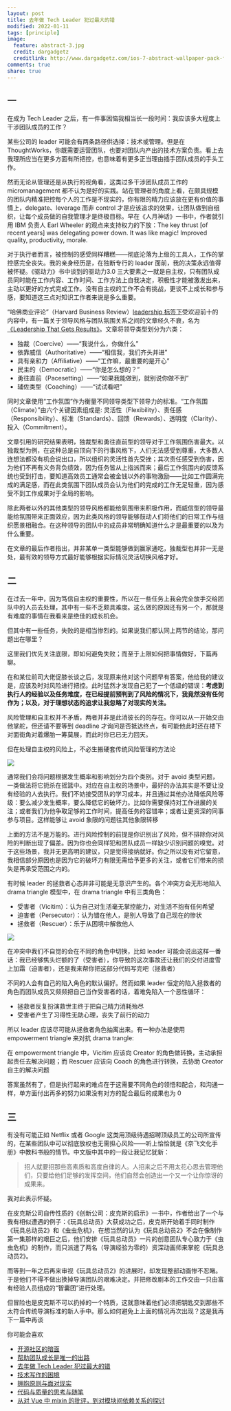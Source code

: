 ```yaml
---
layout: post
title: 去年做 Tech Leader 犯过最大的错
modified: 2022-01-11
tags: [principle]
image:
  feature: abstract-3.jpg
  credit: dargadgetz
  creditlink: http://www.dargadgetz.com/ios-7-abstract-wallpaper-pack-for-iphone-5-and-ipod-touch-retina/
comments: true
share: true
---
```


## 一

在成为 Tech Leader 之后，有一件事困恼我相当长一段时间：我应该多大程度上干涉团队成员的工作？

某些公司的 leader 可能会有两条路径供选择：技术或管理。但是在 ThoughtWorks，你既需要运营团队，也要对团队内产出的技术方案负责。看上去我理所应当在更多方面有所把控，也意味着有更多正当理由插手团队成员的手头工作。

然而无论从管理还是从执行的视角看，这类过多干涉团队成员工作的 micromanagement 都不认为是好的实践。站在管理者的角度上看，在颇具规模的团队内精准把控每个人的工作是不现实的，你有限的精力应该放在更有价值的事情上，delegate、leverage 而非 control 才是应该追求的效果，让团队做到自组织，让每个成员做的自我管理才是终极目标。早在《人月神话》一书中，作者就引用 IBM 负责人 Earl Wheeler 的观点来支持权力的下放：The key thrust [of recent years] was delegating power down. It was like magic! Improved quality, productivity, morale. 

对于执行者而言，被控制的感受同样糟糕——彻底沦落为上级的工具人，工作的掌控感完全丧失。我的亲身经历是，在独断专行的 leader 面前，我的决策永远值得被怀疑。《驱动力》书中谈到的驱动力3.0 三大要素之一就是自主权，只有团队成员同时能在工作内容、工作时间、工作方法上自我决定，积极性才能被激发出来，主动以更好的方式完成工作。没有自主权的工作不会有挑战，更谈不上成长和参与感，要知道这三点对知识工作者来说是多么重要。

“哈佛商业评论”（Harvard Business Review）[leadership 标签下](https://hbr.org/topic/leadership-and-managing-people)受欢迎前十的内容中，有一篇关于领导风格与团队氛围关系之间的文章经久不衰，名为[《Leadership That Gets Results》](https://hbr.org/2000/03/leadership-that-gets-results)。文章将领导类型划分为六类：

- 独裁（Coercive）——“我说什么，你做什么”
- 依靠威信（Authoritative）——“相信我，我们齐头并进”
- 具有亲和力（Affiliative）——“工作嘛，最重要的是开心”
- 民主的（Democratic）——“你是怎么想的？”
- 勇往直前（Pacesetting）——“如果我能做到，就别说你做不到”
- 辅佐类型（Coaching）——“试试看吧”

同时文章使用“工作氛围”作为衡量不同领导类型下领导力的标准。“工作氛围（Climate）”由六个关键因素组成是: 灵活性（Flexibility）、责任感（Responsibility）、标准（Standards）、回馈（Rewards）、透明度（Clarity）、投入（Commitment）。

文章引用的研究结果表明，独裁型和勇往直前型的领导对于工作氛围伤害最大。以独裁型为例，在这种总是自顶向下的行事风格下，人们无法感受到尊重，大多数人连想法都没有机会说出口，所以组织的灵活性首先受挫；其次责任感受到伤害，因为他们不再有义务背负绩效，因为任务皆从上指派而来；最后工作氛围内的反馈系统也受到打击，要知道高效员工通常会被金钱以外的事物激励——比如工作圆满完成的满足感，而在此类氛围下团队成员会认为他们的完成的工作无足轻重，因为感受不到工作成果对于全局的影响。

除此两者以外的其他类型的领导风格都能给氛围带来积极作用，而威信型的领导最能给氛围带来正面效应，因为此类风格的领导能够鼓动人们将他们的日常工作与组织愿景相融合。在这种领导的团队中的成员非常明确知道什么才是最重要的以及为什么重要。

在文章的最后作者指出，并非某单一类型能够做到赢家通吃，独裁型也并非一无是处，最有效的领导方式最好能够根据实际情况灵活切换风格才好。

## 二

在过去一年中，因为笃信自主权的重要性，所以在一些任务上我会完全放手交给团队中的人员去处理，其中有一些不乏颇具难度。这么做的原因还有另一个，那就是有难度的事情在我看来是绝佳的成长机会。

但其中有一些任务，失败的是相当惨烈的。如果说我们都认同上两节的结论，那问题出在哪里？

这里我们优先关注底限，即如何避免失败；而至于上限如何把事情做好，下篇再聊。

在和某位前司大佬促膝长谈之后，发现原来他对这个问题早有答案，他给我的建议是，应该及时对风险进行把控。此时猛然才发现自己犯了一个低级的错误：**考虑到执行人的经验以及任务难度，在已经提前预判到了风险的情况下，我竟然没有任何作为；以及，对于理想状态的追求让我忽略了对现实的关注。**

风险管理和自主权并不矛盾，两者并非是此消彼长的的存在。你可以从一开始交由他掌舵，但还请不要等到 deadline 才询问是否抵达终点，有可能他此时还在楼下对面街角对着爆胎一筹莫展，而此时你已已无力回天。

但在处理自主权的风险上，不必生搬硬套传统风险管理的方法论

![](../images/tech-leader-mistake/risk-management.png)

通常我们会将问题根据发生概率和影响划分为四个类别。对于 avoid 类型问题，一类做法将它扼杀在摇篮中。对应在自主权的场景中，最好的办法其实是不要让没有经验的人去执行。我们不妨接受团队的学习成本，并且通过其他办法降低风险等级：要么减少发生概率，要么降低它的破坏力。比如你需要保持对工作进展的关注；或者我们为他争取足够的工作时间，提高任务的容错率；或者让更资深的同事参与项目。这样能够让 avoid 象限的问题往其他象限转移

上面的方法不是万能的。进行风险控制的前提是你识别出了风险，但不排除你对风险的判断出现了偏差。因为你也会同样犯和团队成员一样缺少识别问题的嗅觉。对于这些场景，我并无更高明的建议，只是觉得接纳就好。你之所以没有对它留意，我相信部分原因也是因为它的破坏力有限无需给予更多的关注，或者它们带来的损失是再承受范围之内的。

有时候 leader 的拯救者心态并非可能是无意识产生的。各个冲突方会无形地陷入 drama triangle 模型中，在 drama triangle 中有三类角色：

- 受害者（Vicitim）：认为自己对生活毫无掌控能力，对生活不抱有任何希望
- 迫害者（Persecutor）：认为错在他人，是别人导致了自己现在的惨状
- 拯救者（Rescuer）：乐于从困境中解救他人

![](../images/tech-leader-mistake/drama-triangle.png)

在冲突中我们不自觉的会在不同的角色中切换，比如 leader 可能会说出这样一番话：我已经够焦头烂额的了（受害者），你导致的这次事故还让我们的交付进度雪上加霜（迫害者），还是我来帮你把这部分代码写完吧（拯救者）

不同的人会有自己的陷入角色的默认偏好。然而如果 leader 恒定的陷入拯救者的角色而团队成员又频频把自己当作受害者的话，着难免陷入一个恶性循环：

- 拯救者反复扮演救世主终于把自己精力消耗殆尽
- 受害者产生了习得性无助心理，丧失了前行的动力

所以 leader 应该尽可能从拯救者角色抽离出来。有一种办法是使用 empowerment triangle 来对抗 drama trangle:

在 empowerment triangle 中，Vicitim 应该向 Creator 的角色做转换，主动承担起责任去解决问题；而 Rescuer 应该向 Coach 的角色进行转换，去协助 Creator 自主的解决问题

答案虽然有了，但是执行起来的难点在于这需要不同角色的领悟和配合，和沟通一样，单方面付出再多的努力如果没有对方的配合最后的成果也为 0

## 三

有没有可能正如 Netflix 或者 Google 这类用顶级待遇招聘顶级员工的公司所宣传的，在某些团队中可以彻底放权也无需担心风险——听上恰恰就是《奈飞文化手册》中教科书般的情节。中文版中其中的一段让我记忆犹新：

> 招人就要招那些高素质和高度自律的人。人招来之后不用太花心思去管理他们，只要给他们足够的发挥空间，他们自然会创造出一个又一个让你惊讶的成果来。

我对此表示怀疑。

在皮克斯公司自传性质的《创新公司：皮克斯的启示》一书中，作者给出了一个与我有相似遭遇的例子：《玩具总动员》大获成功之后，皮克斯开始着手同时制作《玩具总动员2》和《虫虫危机》，在想当然的认为《玩具总动员2》不会在像制作第一集那样的艰巨之后，他们安排《玩具总动员》一片的创意团队专心致力于《虫虫危机》的制作，而只派遣了两名（导演经验为零的）资深动画师来掌舵《玩具总动员2》。

而等到一年之后再来审视《玩具总动员2》的进展时，却发现整部动画惨不忍睹。于是他们不得不做出换掉导演团队的艰难决定。并把修改剧本的工作交由一只由富有经验人员组成的“智囊团”进行处理。

但冒险也是皮克斯不可以扔掉的一个特质，这就意味着他们必须把钥匙交到那些不太符合传统导演标准的新人手中。那么如何避免上上面的情况再次出现？这是我再下一篇中再谈

你可能会喜欢

- [开源社区的暗面](https://www.v2think.com/darkside-of-the-opensource)
- [帮助团队成长是唯一的出路](https://www.v2think.com/what-is-leadership)
- [去年做 Tech Leader 犯过最大的错](https://www.v2think.com/tech-leader-mistake)
- [技术写作的困境](https://www.v2think.com/stuck-in-technical-writing)
- [拥抱原则与面对现实](https://www.v2think.com/principles-and-facts)
- [代码与质量的思考与随笔](https://www.v2think.com/think-about-good-code)
- [从对 Vue 中 mixin 的批评，到对模块间依赖关系的探讨](https://www.v2think.com/vue-mixin-module-dependency)